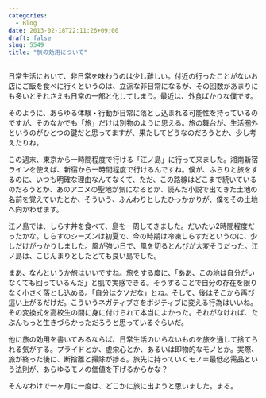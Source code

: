 ```yaml
---
categories:
  - Blog
date: 2013-02-18T22:11:26+09:00
draft: false
slug: 5549
title: "旅の効用について"
---
```


日常生活において、非日常を味わうのは少し難しい。付近の行ったことがないお店にご飯を食べに行くというのは、立派な非日常になるが、その回数があまりにも多いとそれさえも日常の一部と化してしまう。最近は、外食ばかりな僕です。

そのように、あらゆる体験・行動が日常に落とし込まれる可能性を持っているのですが、そのなかでも「旅」だけは別物のように思える。旅の舞台が、生活圏外というのがひとつの鍵だと思ってますが、果たしてどうなのだろうとか、少し考えたりね。

この週末、東京から一時間程度で行ける「江ノ島」に行って来ました。湘南新宿ラインを使えば、新宿から一時間程度で行けるんですね。僕が、ふらりと旅をするのに、いつも明確な理由なんてなくて、ただ、この路線はどこまで続いているのだろうとか、あのアニメの聖地が気になるとか、読んだ小説で出てきた土地の名前を覚えていたとか、そういう、ふんわりとしたひっかかりが、僕をその土地へ向かわせます。

江ノ島では、しらす丼を食べて、島を一周してきました。だいたい2時間程度だったかな。しらすのシーズンは初夏で、今の時期は冷凍しらすだというのに、少しだけがっかりしました。風が強い日で、風を切るとんびが大変そうだった。江ノ島は、こじんまりとしたとても良い島でした。

まあ、なんというか旅はいいですね。旅をする度に、「ああ、この地は自分がいなくても回っているんだ」と肌で実感できる。そうすることで自分の存在を限りなく小さく落とし込める。「自分はクソだな」とね。そして、後はそこから再び這い上がるだけだ。こういうネガティブさをポジティブに変える行為はいいね。その変換式を高校生の間に身に付けられて本当によかった。それがなければ、たぶんもっと生きづらかっただろうと思っているぐらいだ。

他に旅の効用を書いてみるならば、日常生活のいらないものを旅を通して捨てられる気がする。プライドとか、虚栄心とか、あるいは即物的なモノとか。実際、旅が終った後に、断捨離と掃除が捗る。旅先に持っていくモノ＝最低必需品という法則が、あらゆるモノの価値を下げるからかな？

そんなわけで一ヶ月に一度は、どこかに旅に出ようと思いました。まる。
